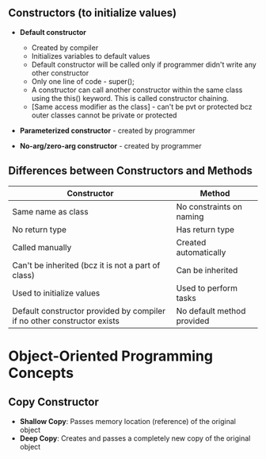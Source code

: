 ##  Constructors (to initialize values)
- **Default constructor**
    - Created by compiler
    - Initializes variables to default values
    - Default constructor will be called only if programmer didn't write any other constructor
    - Only one line of code - super();
    - A constructor can call another constructor within the same class using the this() keyword. This is called constructor chaining.
    - [Same access modifier as the class] - can't be pvt or protected bcz outer classes cannot be private or protected

- **Parameterized constructor** - created by programmer
- **No-arg/zero-arg constructor** - created by programmer



## Differences between Constructors and Methods

| Constructor                                                             | Method |
|-------------------------------------------------------------------------|--------|
| Same name as class                                                      | No constraints on naming |
| No return type                                                          | Has return type |
| Called manually                                                         | Created automatically |
| Can't be inherited (bcz it is not a part of class)                      | Can be inherited |
| Used to initialize values                                               | Used to perform tasks |
| Default constructor provided by compiler if no other constructor exists | No default method provided |

# Object-Oriented Programming Concepts

## Copy Constructor
- **Shallow Copy**: Passes memory location (reference) of the original object
- **Deep Copy**: Creates and passes a completely new copy of the original object
